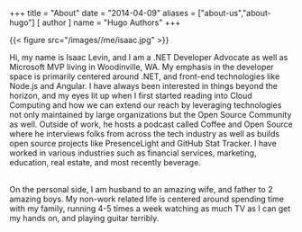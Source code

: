 +++
title = "About"
date = "2014-04-09"
aliases = ["about-us","about-hugo"]
[ author ]
  name = "Hugo Authors"
+++


{{< figure src="/images//me/isaac.jpg" >}}
<br />

Hi, my name is Isaac Levin, and I am a .NET Developer Advocate as well as Microsoft MVP living in Woodinville, WA. My emphasis in the developer space is primarily centered around .NET, and front-end technologies like Node.js and Angular. I have always been interested in things beyond the horizon, and my eyes lit up when I first started reading into Cloud Computing and how we can extend our reach by leveraging technologies not only maintained by large organizations but the Open Source Community as well. Outside of work, he hosts a podcast called Coffee and Open Source where he interviews folks from across the tech industry as well as builds open source projects like PresenceLight and GitHub Stat Tracker. I have worked in various industries such as financial services, marketing, education, real estate, and most recently beverage.
<br />
<br />

On the personal side, I am husband to an amazing wife, and father to 2 amazing boys. My non-work related life is centered around spending time with my family, running 4-5 times a week watching as much TV as I can get my hands on, and playing guitar terribly.
